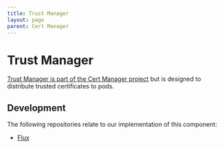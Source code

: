 ```yaml
---
title: Trust Manager
layout: page
parent: Cert Manager
---
```


# Trust Manager
[Trust Manager is part of the Cert Manager project](https://cert-manager.io/docs/trust/) but is designed to distribute trusted certificates to pods.

## Development
The following repositories relate to our implementation of this component:
* [Flux](https://github.com/lsc-sde/iac-flux-certmanager)
